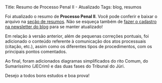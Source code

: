 Title: Resumo de Processo Penal II - Atualizado
Tags: blog, resumos

Foi atualizado o resumo de **Processo Penal II**. Você
pode conferir e baixar o arquivo na
[seção de resumos](pages/resumos.html). Não se esqueça também de
[fazer o cadastro na newsletter do blog]({filename}/pages/newsletter.md)
para se manter atualizado!

Em relação à versão anterior, além de pequenas correções pontuais, foi
adicionado o conteúdo referente à comunicação dos atos processuais
(citação, etc.), assim como os diferentes tipos de procedimentos, com
os principais pontos comentados.

Ao final, foram adicionados diagramas simplificados do rito Comum, do
Sumaríssimo (JECrim) e das duas fases do Tribunal do Júri.

Desejo a todos bons estudos e boa prova!

<!-- Local Variables: -->
<!-- coding: utf-8-unix -->
<!-- End: -->
